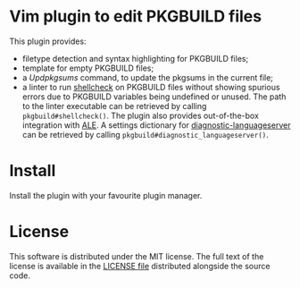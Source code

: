 Vim plugin to edit PKGBUILD files
=====================================================================

This plugin provides:
* filetype detection and syntax highlighting for PKGBUILD files;
* template for empty PKGBUILD files;
* a *Updpkgsums* command, to update the pkgsums in the current file;
* a linter to run [shellcheck](https://github.com/koalaman/shellcheck) on
  PKGBUILD files without showing spurious errors due to PKGBUILD variables
  being undefined or unused. The path to the linter executable can be retrieved
  by calling `pkgbuild#shellcheck()`. The plugin also provides out-of-the-box
  integration with [ALE](https://github.com/w0rp/ale). A settings dictionary
  for [diagnostic-languageserver](https://github.com/iamcco/diagnostic-languageserver)
  can be retrieved by calling `pkgbuild#diagnostic_languageserver()`.

# Install

Install the plugin with your favourite plugin manager.

# License

This software is distributed under the MIT license. The full text of the license
is available in the [LICENSE
file](https://github.com/m-pilia/vim-pkgbuild/blob/master/LICENSE) distributed
alongside the source code.
